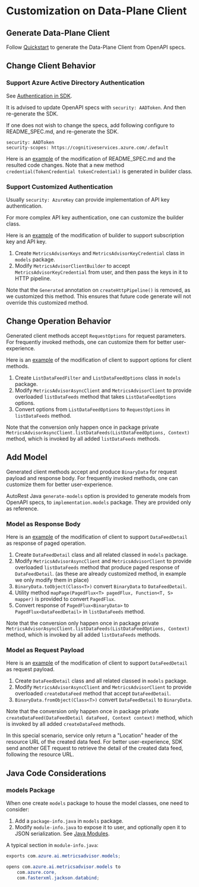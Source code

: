 # Customization on Data-Plane Client

## Generate Data-Plane Client

Follow [Quickstart](https://aka.ms/azsdk/dpcodegen/java) to generate the Data-Plane Client from OpenAPI specs.

## Change Client Behavior

### Support Azure Active Directory Authentication

See [Authentication in SDK](https://github.com/Azure/autorest/blob/main/docs/generate/authentication.md).

It is advised to update OpenAPI specs with `security: AADToken`. And then re-generate the SDK.

If one does not wish to change the specs, add following configure to README_SPEC.md, and re-generate the SDK.
```
security: AADToken
security-scopes: https://cognitiveservices.azure.com/.default
```
Here is an [example](https://github.com/weidongxu-microsoft/azure-sdk-for-java/commit/d30773a776f36e8269c7b2377e1d948fad2f5b82) of the modification of README_SPEC.md and the resulted code changes.
Note that a new method `credential(TokenCredential tokenCredential)` is generated in builder class.

### Support Customized Authentication

Usually `security: AzureKey` can provide implementation of API key authentication.

For more complex API key authentication, one can customize the builder class.

Here is an [example](https://github.com/weidongxu-microsoft/azure-sdk-for-java/commit/f5337b6fbc5937683e01299a509b505e01d8b7ce) of the modification of builder to support subscription key and API key.
1. Create `MetricsAdvisorKeys` and `MetricsAdvisorKeyCredential` class in `models` package.
2. Modify `MetricsAdvisorClientBuilder` to accept `MetricsAdvisorKeyCredential` from user, and then pass the keys in it to HTTP pipeline.

Note that the `Generated` annotation on `createHttpPipeline()` is removed, as we customized this method.
This ensures that future code generate will not override this customized method.

## Change Operation Behavior

Generated client methods accept `RequestOptions` for request parameters.
For frequently invoked methods, one can customize them for better user-experience.

Here is an [example](https://github.com/weidongxu-microsoft/azure-sdk-for-java/commit/c3e8ebc1bf13dd29d67da0b68d23a84197ce681e) of the modification of client to support options for client methods.

1. Create `ListDataFeedFilter` and `ListDataFeedOptions` class in `models` package.
2. Modify `MetricsAdvisorAsyncClient` and `MetricsAdvisorClient` to provide overloaded `listDataFeeds` method that takes `ListDataFeedOptions` options.
3. Convert options from `ListDataFeedOptions` to `RequestOptions` in `listDataFeeds` method.

Note that the conversion only happen once in package private `MetricsAdvisorAsyncClient.listDataFeeds(ListDataFeedOptions, Context)` method, which is invoked by all added `listDataFeeds` methods.

## Add Model

Generated client methods accept and produce `BinaryData` for request payload and response body.
For frequently invoked methods, one can customize them for better user-experience.

AutoRest Java `generate-models` option is provided to generate models from OpenAPI specs, to `implementation.models` package. They are provided only as reference.

### Model as Response Body

Here is an [example](https://github.com/weidongxu-microsoft/azure-sdk-for-java/commit/bb9de3dd39e6327998fdc61c55c870f3b9b850bd) of the modification of client to support `DataFeedDetail` as response of paged operation.

1. Create `DataFeedDetail` class and all related classed in `models` package.
2. Modify `MetricsAdvisorAsyncClient` and `MetricsAdvisorClient` to provide overloaded `listDataFeeds` method that produce paged response of `DataFeedDetail`. (as these are already customized method, in example we only modify them in place)
3. `BinaryData.toObject(Class<T>)` convert `BinaryData` to `DataFeedDetail`.
4. Utility method `mapPage(PagedFlux<T> pagedFlux, Function<T, S> mapper)` is provided to convert `PagedFlux`.
5. Convert response of `PagedFlux<BinaryData>` to `PagedFlux<DataFeedDetail>` in `listDataFeeds` method.

Note that the conversion only happen once in package private `MetricsAdvisorAsyncClient.listDataFeeds(ListDataFeedOptions, Context)` method, which is invoked by all added `listDataFeeds` methods.

### Model as Request Payload

Here is an [example](https://github.com/weidongxu-microsoft/azure-sdk-for-java/commit/91c4c5409fc5173192aba58b11485576643b9c7a) of the modification of client to support `DataFeedDetail` as request payload.

1. Create `DataFeedDetail` class and all related classed in `models` package.
2. Modify `MetricsAdvisorAsyncClient` and `MetricsAdvisorClient` to provide overloaded `createDataFeed` method that accept `DataFeedDetail`.
3. `BinaryData.fromObject(Class<T>)` convert `DataFeedDetail` to `BinaryData`.

Note that the conversion only happen once in package private `createDataFeed(DataFeedDetail dataFeed, Context context)` method, which is invoked by all added `createDataFeed` methods.

In this special scenario, service only return a "Location" header of the resource URL of the created data feed.
For better user-experience, SDK send another GET request to retrieve the detail of the created data feed, following the resource URL.

## Java Code Considerations

### models Package

When one create `models` package to house the model classes, one need to consider:
1. Add a `package-info.java` in `models` package.
2. Modify `module-info.java` to expose it to user, and optionally open it to JSON serialization. See [Java Modules](https://www.oracle.com/corporate/features/understanding-java-9-modules.html).

A typical section in `module-info.java`:
```java
exports com.azure.ai.metricsadvisor.models;

opens com.azure.ai.metricsadvisor.models to
    com.azure.core,
    com.fasterxml.jackson.databind;
```

